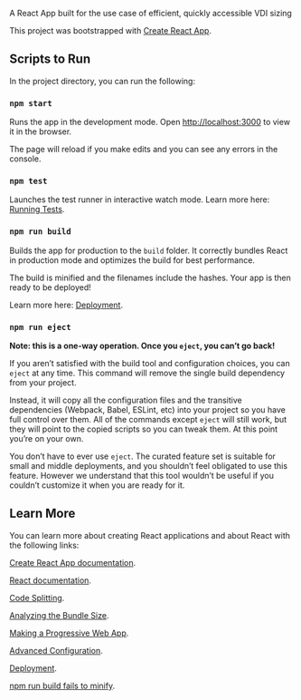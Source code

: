 A React App built for the use case of efficient, quickly accessible VDI sizing

This project was bootstrapped with [Create React App](https://github.com/facebook/create-react-app).

## Scripts to Run

In the project directory, you can run the following:

### `npm start`

Runs the app in the development mode.
Open [http://localhost:3000](http://localhost:3000) to view it in the browser.

The page will reload if you make edits and you can see any errors in the console.

### `npm test`

Launches the test runner in interactive watch mode.
Learn more here: [Running Tests](https://facebook.github.io/create-react-app/docs/running-tests).

### `npm run build`

Builds the app for production to the `build` folder.
It correctly bundles React in production mode and optimizes the build for best performance.

The build is minified and the filenames include the hashes.
Your app is then ready to be deployed!

Learn more here: [Deployment](https://facebook.github.io/create-react-app/docs/deployment).

### `npm run eject`

**Note: this is a one-way operation. Once you `eject`, you can’t go back!**

If you aren’t satisfied with the build tool and configuration choices, you can `eject` at any time. This command will remove the single build dependency from your project.

Instead, it will copy all the configuration files and the transitive dependencies (Webpack, Babel, ESLint, etc) into your project so you have full control over them. All of the commands except `eject` will still work, but they will point to the copied scripts so you can tweak them. At this point you’re on your own.

You don’t have to ever use `eject`. The curated feature set is suitable for small and middle deployments, and you shouldn’t feel obligated to use this feature. However we understand that this tool wouldn’t be useful if you couldn’t customize it when you are ready for it.

## Learn More

You can learn more about creating React applications and about React with the following links:

[Create React App documentation](https://facebook.github.io/create-react-app/docs/getting-started).

[React documentation](https://reactjs.org/).

[Code Splitting](https://facebook.github.io/create-react-app/docs/code-splitting).

[Analyzing the Bundle Size](https://facebook.github.io/create-react-app/docs/analyzing-the-bundle-size).

[Making a Progressive Web App](https://facebook.github.io/create-react-app/docs/making-a-progressive-web-app).

[Advanced Configuration](https://facebook.github.io/create-react-app/docs/advanced-configuration).

[Deployment](https://facebook.github.io/create-react-app/docs/deployment).

[npm run build fails to minify](https://facebook.github.io/create-react-app/docs/troubleshooting#npm-run-build-fails-to-minify).

